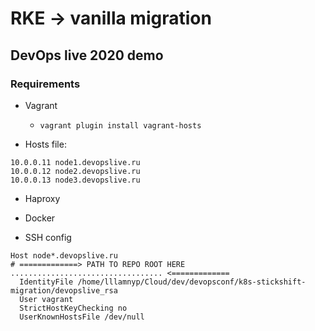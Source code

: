 # RKE -> vanilla migration

## DevOps live 2020 demo

### Requirements

- Vagrant
  - `vagrant plugin install vagrant-hosts`

- Hosts file:

``` ==> /etc/hosts <==
10.0.0.11 node1.devopslive.ru
10.0.0.12 node2.devopslive.ru
10.0.0.13 node3.devopslive.ru
```

- Haproxy

- Docker

- SSH config

```
Host node*.devopslive.ru
# =============> PATH TO REPO ROOT HERE .................................. <=============
  IdentityFile /home/lllamnyp/Cloud/dev/devopsconf/k8s-stickshift-migration/devopslive_rsa
  User vagrant
  StrictHostKeyChecking no
  UserKnownHostsFile /dev/null
```
